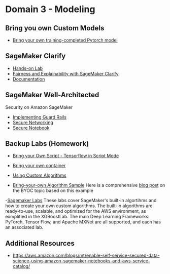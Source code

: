 # Domain 3 - Modeling

## Bring you own Custom Models
- [Bring your own training-completed Pytorch model](https://github.com/aboavent/ai-ml-bb-2021/tree/main/week1/day3/amazon-sagemaker-custom-container)

## SageMaker Clarify
- [Hands-on Lab](https://sagemaker-immersionday.workshop.aws/en/lab5.html)
- [Fairness and Explainability with SageMaker Clarify](https://github.com/pedrosola/bbmlaws/blob/master/bias_and_explainability.ipynb) 
- [Documentation](https://sagemaker-examples.readthedocs.io/en/latest/sagemaker_processing/fairness_and_explainability/fairness_and_explainability.html)


## SageMaker Well-Architected

Security on Amazon SageMaker 
- [Implementing Guard Rails](https://d96a2n0rdrgcs.cloudfront.net/security_for_sysops/best_practice.html)
- [Secure Networking](https://d96a2n0rdrgcs.cloudfront.net/security_for_sysops/team_resources.html)
- [Secure Notebook](https://d96a2n0rdrgcs.cloudfront.net/security_for_sysops/secure_notebook.html)

## Backup Labs (Homework)

- [Bring your Own Script - Tensorflow in Script Mode](https://sagemaker-immersionday.workshop.aws/en/lab3/option2.html)

- [Bring your own container](https://sagemaker-immersionday.workshop.aws/en/lab3/option1.html)

- [Using Custom Algorithms](https://sagemaker-workshop.com/custom.html)

- [Bring-your-own Algorithm Sample](https://github.com/aws/amazon-sagemaker-examples/tree/master/advanced_functionality/scikit_bring_your_own/container)
Here is a comprehensive [blog post](https://aws.amazon.com/blogs/machine-learning/train-and-host-scikit-learn-models-in-amazon-sagemaker-by-building-a-scikit-docker-container/) on the BYOC topic based on this example 

-[Sagemaker Labs](https://catalog.us-east-1.prod.workshops.aws/v2/workshops/6ff48ab1-6732-4108-afaa-b598665fb4b0/en-US/sagemaker-labs)
These labs cover SageMaker's built-in algortihms and how to create your own custom algorithms. The built-in algorithms are ready-to-use, scalable, and optimized for the AWS environment, as exmplified in the XGBoostLab. The main Deep Learning Frameworks: PyTorch, Tensor Flow, and Apache MXNet are all supported, and each has an associated lab.

## Additional Resources
- https://aws.amazon.com/blogs/mt/enable-self-service-secured-data-science-using-amazon-sagemaker-notebooks-and-aws-service-catalog/



